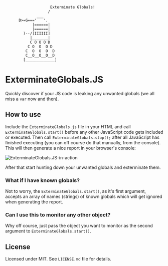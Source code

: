                         Exterminate Globals!
                       /
                  ___
          D>=G==='   '.
                |======|
                |======|
            )--/]IIIIII]
               |_______|
               C O O O D
              C O  O  O D
             C  O  O  O  D
             C__O__O__O__D
            [_____________]

# ExterminateGlobals.JS
Quickly discover if your JS code is leaking any unwanted globals (we all miss a `var` now and then).

## How to use
Include the `ExterminateGlobals.js` file in your HTML and call `ExterminateGlobals.start()` before any other JavaScript code gets included or executed. Then call `ExterminateGlobals.stop();` after all JavaScript has finished executing (you can off course do that manually, from the console). This will then generate a nice report in your browser's console:

![ExterminateGlobals.JS-in-action](https://raw.github.com/janhancic/ExterminateGlobals.JS/master/misc/readme_screenshot.png "ExterminateGlobals.JS in action")

After that start hunting down your unwanted globals and exterminate them.

### What if I have known globals?
Not to worry, the `ExterminateGlobals.start()`, as it's first argument, accepts an array of names (strings) of known globals which will get ignored when generating the report.

### Can I use this to monitor any other object?
Why off course, just pass the object you want to monitor as the second argument to `ExterminateGlobals.start()`.

## License
Licensed under MIT. See `LICENSE.md` file for details.